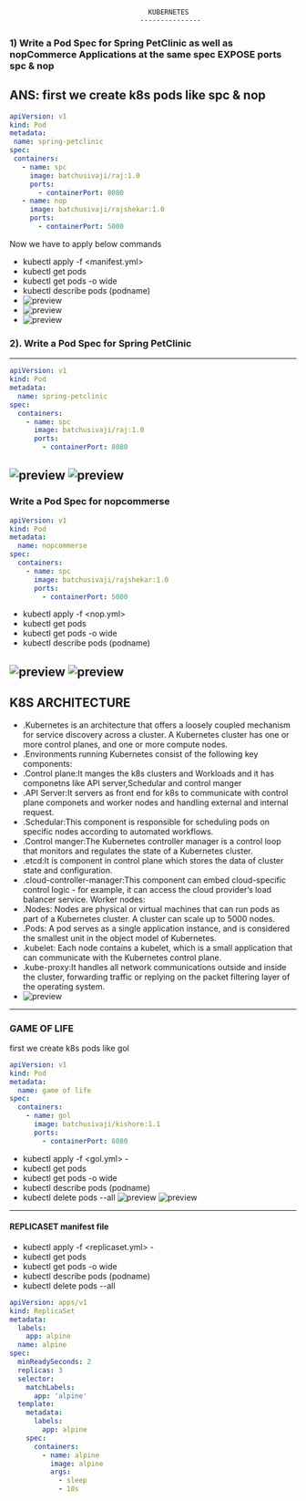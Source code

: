                                       KUBERNETES
                                    ---------------

### 1) Write a Pod Spec for Spring PetClinic as well as nopCommerce Applications at the same spec EXPOSE ports spc & nop
ANS: first we create k8s pods like spc & nop
-------------------------------------------------------------------
 ```yml
apiVersion: v1
kind: Pod
metadata:
  name: spring-petclinic
spec:
  containers:
    - name: spc
      image: batchusivaji/raj:1.0
      ports:
        - containerPort: 8080
    - name: nop
      image: batchusivaji/rajshekar:1.0
      ports:
        - containerPort: 5000

```
Now we have to apply below commands
  * kubectl apply -f <manifest.yml>
  * kubectl get pods
  * kubectl get pods -o wide
  * kubectl describe pods (podname)
  * ![preview](images/k8s-1.png)
  * ![preview](images/k8s-2.png)
  * ![preview](images/k8s-3.png)
 
### 2). Write a Pod Spec for Spring PetClinic
-----------------------------------------------------------------------
```yml
apiVersion: v1
kind: Pod
metadata:
  name: spring-petclinic
spec:
  containers:
    - name: spc
      image: batchusivaji/raj:1.0
      ports:
        - containerPort: 8080
 ```
  ![preview](images/k8s-4.png)
  ![preview](images/k8s-5.png)
----------------------------------------------------------------------------
###  Write a Pod Spec for nopcommerse
```yml
apiVersion: v1
kind: Pod
metadata:
  name: nopcommerse
spec:
  containers:
    - name: spc
      image: batchusivaji/rajshekar:1.0
      ports:
        - containerPort: 5000
 ```
  * kubectl apply -f <nop.yml>
  * kubectl get pods
  * kubectl get pods -o wide
  * kubectl describe pods (podname)
  
  ![preview](images/k8s-6.png)
  ![preview](images/k8s-7.png)
  ----------------------------------------------------------------------

## K8S ARCHITECTURE

* .Kubernetes is an architecture that offers a loosely coupled mechanism for service discovery across a cluster. A Kubernetes cluster has one or more control planes, and one or more compute nodes.
* .Environments running Kubernetes consist of the following key components:
* .Control plane:It manges the k8s clusters and Workloads and it has componetns like API server,Schedular and control manger
* .API Server:It servers as front end for k8s to communicate with control plane componets and worker nodes and handling external and internal request.
* .Schedular:This component is responsible for scheduling pods on specific nodes according to automated workflows.
* .Control manger:The Kubernetes controller manager is a control loop that monitors and regulates the state of a Kubernetes cluster.
* .etcd:It is component in control plane which stores the data of cluster state and configuration.
* .cloud-controller-manager:This component can embed cloud-specific control logic - for example, it can access the cloud provider’s load balancer service.
Worker nodes:
* .Nodes: Nodes are physical or virtual machines that can run pods as part of a Kubernetes cluster. A cluster can scale up to 5000 nodes.
* .Pods: A pod serves as a single application instance, and is considered the smallest unit in the object model of Kubernetes.
* .kubelet: Each node contains a kubelet, which is a small application that can communicate with the Kubernetes control plane.
* .kube-proxy:It handles all network communications outside and inside the cluster, forwarding traffic or replying on the packet filtering layer of the operating system. 
* ![preview](images/k8s-8.png)
  
----------------------------------------------------------------------------
### GAME OF LIFE
first we create k8s pods like gol 
```yml
apiVersion: v1
kind: Pod
metadata:
  name: game of life
spec:
  containers:
    - name: gol
      image: batchusivaji/kishore:1.1
      ports:
        - containerPort: 8080
```
  * kubectl apply -f <gol.yml>     - 
  * kubectl get pods
  * kubectl get pods -o wide
  * kubectl describe pods (podname)
  * kubectl delete pods --all
  ![preview](images/k8s-9.png)
  ![preview](images/k8s-10.png)
-----------------------------------------------------------------
#### REPLICASET manifest file
 * kubectl apply -f <replicaset.yml>     - 
  * kubectl get pods
  * kubectl get pods -o wide
  * kubectl describe pods (podname)
  * kubectl delete pods --all

```yml
apiVersion: apps/v1
kind: ReplicaSet
metadata:
  labels: 
    app: alpine
  name: alpine
spec:
  minReadySeconds: 2
  replicas: 3
  selector: 
    matchLabels: 
      app: 'alpine'
  template: 
    metadata:
      labels: 
        app: alpine
    spec:
      containers:
        - name: alpine
          image: alpine
          args:
            - sleep 
            - 10s

  
